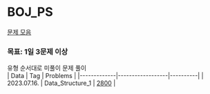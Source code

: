 # BOJ_PS
<a href="https://github.com/tony9402/baekjoon">문제 모음<a/> <br/>
### 목표: 1일 3문제 이상
유형 순서대로 미풀이 문제 풀이<br/>
| Data        | Tag              | Problems | 
|-------------|------------------|----------|
| 2023.07.16. | Data_Structure_1 | <a href="https://www.notion.so/hnnynh/2800-b339ab639e0b42d6af6dbffc7f6f4646" target="_blank">2800</a> |
